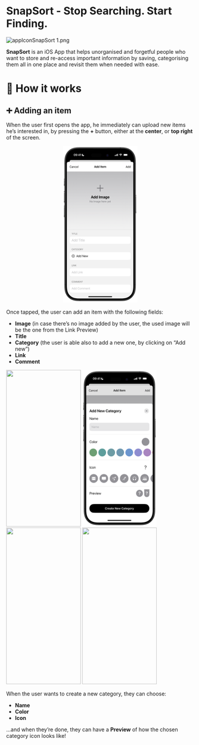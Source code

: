 # SnapSort - Stop Searching. Start Finding.

![appIconSnapSort 1.png](attachment:8c99ac8c-09df-4d6f-a51e-7b27627c6c52:appIconSnapSort_1.png)

**SnapSort** is an iOS App that helps unorganised and forgetful people who want to store and re-access important information by saving, categorising them all in one place and revisit them when needed with ease.

# 🚀 How it works

## ➕ Adding an item
When the user first opens the app, he immediately can upload new items he’s interested in, by pressing the **+** button, either at the **center**, or **top right** of the screen.
<p align="center">
<img src="/Assets/Views/additem_snapsort.png" width=200 height=420>
</p>

Once tapped, the user can add an item with the following fields:

* **Image** (in case there’s no image added by the user, the used image will be the one from the Link Preview)
* **Title**
* **Category** (the user is able also to add a new one, by clicking on “Add new”)
* **Link**
* **Comment**

<img src="/Assets/Views/mainview_snapsort.png" width=200 height=420> <img src="/Assets/Views/addCategory_snapsort.png" width=200 height=420> <img src="/Assets/Views/mainview_snapsort.png" width=200 height=420> <img src="/Assets/Views/detailedview_snapsort.png" width=200 height=420>

When the user wants to create a new category, they can choose:

* **Name**
*  **Color**
*  **Icon**

…and when they’re done, they can have a **Preview** of how the chosen category icon looks like!
